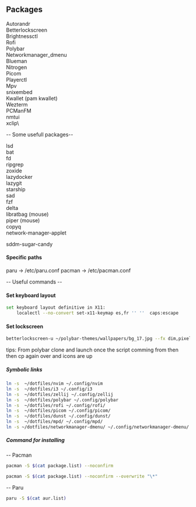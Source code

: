 ## Packages

Autorandr\
Betterlockscreen\
Brightnessctl\
Rofi\
Polybar\
Networkmanager_dmenu\
Blueman\
Nitrogen\
Picom\
Playerctl\
Mpv\
snixembed\
Kwallet (pam kwallet)\
Wezterm\
PCManFM\
nmtui\
xclip\

-- Some usefull packages--

lsd\
bat\
fd\
ripgrep\
zoxide\
lazydocker\
lazygit\
starship\
sad\
fzf\
delta\
libratbag (mouse)\
piper (mouse)\
copyq\
network-manager-applet

sddm-sugar-candy

#### Specific paths

paru -> /etc/paru.conf
pacman -> /etc/pacman.conf

-- Useful commands --

#### Set keyboard layout

```sh
set keyboard layout definitive in X11:
    localectl --no-convert set-x11-keymap es,fr '' ''  caps:escape
```

#### Set lockscreen

```sh
betterlockscreen-u ~/polybar-themes/wallpapers/bg_17.jpg --fx dim,pixel
```

tips: From polybar clone and launch once the script comming from then then cp again over and icons are up

##### Symbolic links

```sh
ln -s  ~/dotfiles/nvim ~/.config/nvim
ln -s  ~/dotfiles/i3 ~/.config/i3
ln -s  ~/dotfiles/zellij ~/.config/zellij
ln -s  ~/dotfiles/polybar ~/.config/polybar
ln -s  ~/dotfiles/rofi ~/.config/rofi/
ln -s  ~/dotfiles/picom ~/.config/picom/
ln -s  ~/dotfiles/dunst ~/.config/dunst/
ln -s  ~/dotfiles/mpd/ ~/.config/mpd/
ln -s ~/dotfiles/networkmanager-dmenu/ ~/.config/networkmanager-dmenu/
```

##### Command for installing

-- Pacman

```sh
pacman -S $(cat package.list) --noconfirm
```

```sh
pacman -S $(cat package.list) --noconfirm --overwrite "\*"
```

-- Paru

```sh
paru -S $(cat aur.list)
```
